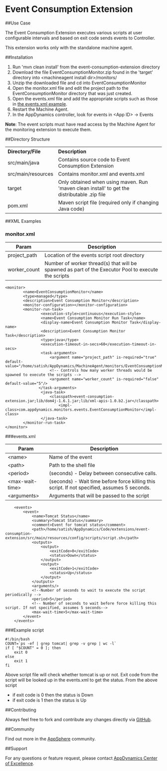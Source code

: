 # Event Consumption Extension  

##Use Case

The Event Consumption Extension executes various scripts at user configurable intervals and based on exit code sends events to Controller.

This extension works only with the standalone machine agent.

##Installation
1. Run 'mvn clean install' from the event-consumption-extension directory
2. Download the file EventConsumptionMonitor.zip found in the 'target' directory into \<machineagent install dir\>/monitors/
3. Unzip the downloaded file and cd into EventConsumptionMonitor
4. Open the monitor.xml file and edit the project path to the EventConsumptionMonitor directory that was just created.
5. Open the events.xml file and add the appropriate scripts such as those in [the events.xml example](https://github.com/Appdynamics/event-consumption-extension/blob/master/README.md#eventsxml).
6. Restart the Machine Agent.
7. In the AppDynamics controller, look for events in \<App ID\> -> Events

**Note**: The event scripts must have read access by the Machine Agent for the monitoring extension to execute them.

##Directory Structure

<table><tbody>
<tr>
<th align="left"> Directory/File </th>
<th align="left"> Description </th>
</tr>
<tr>
<td class='confluenceTd'> src/main/java </td>
<td class='confluenceTd'> Contains source code to Event Consumption Extension  </td>
</tr>
<tr>
<td class='confluenceTd'> src/main/resources </td>
<td class='confluenceTd'> Contains monitor.xml and events.xml </td>
</tr>
<tr>
<td class='confluenceTd'> target </td>
<td class='confluenceTd'> Only obtained when using maven. Run 'maven clean install' to get the distributable .zip file </td>
</tr>
<tr>
<td class='confluenceTd'> pom.xml </td>
<td class='confluenceTd'> Maven script file (required only if changing Java code) </td>
</tr>
</tbody>
</table>

##XML Examples

###  monitor.xml


| Param | Description |
| ----- | ----- |
| project\_path | Location of the events script root directory |
| worker\_count | Number of worker thread(s) that will be spawned as part of the Executor Pool to execute the scripts |

~~~~
<monitor>
        <name>EventConsumptionMonitor</name>
        <type>managed</type>
        <description>Event Consumption Monitor</description>
        <monitor-configuration></monitor-configuration>
        <monitor-run-task>
                <execution-style>continuous</execution-style>
                <name>Event Consumption Monitor Run Task</name>
                <display-name>Event Consumption Monitor Task</display-name>
                <description>Event Consumption Monitor Task</description>
                <type>java</type>
                <execution-timeout-in-secs>60</execution-timeout-in-secs>
                <task-arguments>
                    <argument name="project_path" is-required="true" default-value="/home/satish/AppDynamics/MachineAgent/monitors/EventConsumptionMonitor"/>
                    <!-- Controls how many worker threads would be spawned to execute the scripts -->
                    <argument name="worker_count" is-required="false" default-value="5"/>
		       </task-arguments>
                <java-task>
                    <classpath>event-consumption-extension.jar;lib/dom4j-1.6.1.jar;lib/xml-apis-1.0.b2.jar</classpath>
                        <impl-class>com.appdynamics.monitors.events.EventConsumptionMonitor</impl-class>
                </java-task>
        </monitor-run-task>
</monitor>
~~~~

###events.xml

| Param | Description |
| ---- | ---- |
| \<name\> | Name of the event |
| \<path\>  | Path to the shell file |
| \<period\>  | (seconds) - Delay between consecutive  calls. |
| \<max-wait-time\>  | (seconds) - Wait time before force killing this script. If not specified, assumes 5 seconds. |
| \<arguments\> | Arguments that will be passed to the script |


~~~~
    <events>
        <event>
            <name>Tomcat Status</name>
            <summary>Tomcat Status</summary>
            <comment>Event for tomcat status</comment>
            <path>/home/satish/AppDynamics/Code/extensions/event-consumption-extension/src/main/resources/config/scripts/script.sh</path>
            <outputs>
                <output>
                    <exitCode>0</exitCode>
                    <status>Down</status>
                </output>
                <output>
                    <exitCode>1</exitCode>
                    <status>Up</status>
                </output>
            </outputs>
            <arguments/>
            <!--Number of seconds to wait to execute the script periodically -->
            <period>5</period>
            <!-- Number of seconds to wait before force killing this script. If not specified, assumes 5 seconds-->
            <max-wait-time>5</max-wait-time>
        </event>
    </events>
~~~~

###Example script

~~~~
#!/bin/bash
COUNT=`ps -ef | grep tomcat| grep -v grep | wc -l`
if [ "$COUNT" = 0 ]; then
    exit 0
else
    exit 1
fi
~~~~

Above script file will check whether tomcat is up or not. Exit code from the script will be looked up in the events.xml to get the status.
From the above script 
* if exit code is 0 then the status is Down
* if exit code is 1 then the status is Up


##Contributing

Always feel free to fork and contribute any changes directly via [GitHub](https://github.com/Appdynamics/event-consumption-extension).

##Community

Find out more in the [AppSphere]() community.

##Support

For any questions or feature request, please contact [AppDynamics Center of Excellence](mailto:ace-request@appdynamics.com).

